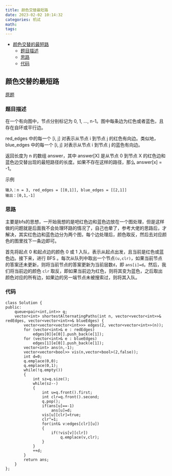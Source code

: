 ```yaml
---
title: 颜色交替最短路
date: 2023-02-02 10:14:32
categories: 机试
math:
tags:
---
```

<!-- TOC -->

- [颜色交替的最短路](#颜色交替的最短路)
    - [题目描述](#题目描述)
    - [思路](#思路)
    - [代码](#代码)

<!-- /TOC -->
## 颜色交替的最短路
[原题](https://leetcode.cn/problems/shortest-path-with-alternating-colors/description/)
### 题目描述
在一个有向图中，节点分别标记为 0, 1, ..., n-1。图中每条边为红色或者蓝色，且存在自环或平行边。

red_edges 中的每一个 [i, j] 对表示从节点 i 到节点 j 的红色有向边。类似地，blue_edges 中的每一个 [i, j] 对表示从节点 i 到节点 j 的蓝色有向边。

返回长度为 n 的数组 answer，其中 answer[X] 是从节点 0 到节点 X 的红色边和蓝色边交替出现的最短路径的长度。如果不存在这样的路径，那么 answer[x] = -1。

示例
```
输入：n = 3, red_edges = [[0,1]], blue_edges = [[2,1]]
输出：[0,1,-1]
```
### 思路
主要是bfs的思想，一开始我想的是吧红色边和蓝色边放在一个图处理，但是这样做的问题就是后面我不会处理环路的情况了，自己也晕了，参考大佬的思路后，才解决，其实红色边和蓝色边分为两个图，每个边处理后，颜色取反，然后去对应颜色的图里找下一条边即可。

首先将起点 0 和起点边的颜色 0 或 1 入队，表示从起点出发，且当前是红色或蓝色边。接下来，进行 BFS 。每次从队列中取出一个节点`(u,clr)`，如果当前节点的答案还未更新，则将当前节点的答案更新为当前层数`d`，即 `ans[i]=d`。然后，我们将当前边的颜色 `clr` 取反，即如果当前边为红色，则将其变为蓝色，之后取出颜色对应的所有边，如果边的另一端节点未被搜索过，则将其入队。

### 代码
```
class Solution {
public:
    queue<pair<int,int>> q;
    vector<int> shortestAlternatingPaths(int n, vector<vector<int>>& redEdges, vector<vector<int>>& blueEdges) {
        vector<vector<vector<int>>> edges(2, vector<vector<int>>(n));
        for (vector<int>& e : redEdges) 
            edges[0][e[0]].push_back(e[1]);
        for (vector<int>& e : blueEdges)
            edges[1][e[0]].push_back(e[1]);
        vector<int> ans(n,-1);
        vector<vector<bool>> vis(n,vector<bool>(2,false));
        int d=0;
        q.emplace(0,0);
        q.emplace(0,1);
        while(!q.empty())
        {
            int sz=q.size();
            while(sz--)
            {
                int u=q.front().first;
                int clr=q.front().second;
                q.pop();
                if(ans[u]==-1)
                    ans[u]=d;
                vis[u][clr]=true;
                clr^=1;
                for(int& v:edges[clr][u])
                {
                    if(!vis[v][clr])
                        q.emplace(v,clr);
                }
            }
            ++d;
        }
        return ans;
    }
};
```